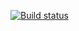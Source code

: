 [![Build status](https://ci.appveyor.com/api/projects/status/q0gxjidue9eejrjg?svg=true)](https://ci.appveyor.com/project/Jenyadio/unit-test-2)
